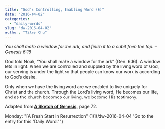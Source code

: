 ```yaml
---
title: "God’s Controlling, Enabling Word (6)"
date: "2016-04-02"
categories: 
  - "daily-words"
slug: "dw-2016-04-02"
author: "Titus Chu"
---
```


_You shall make a window for the ark, and finish it to a cubit from the top._ _– Genesis 6:16_

God told Noah, “You shall make a window for the ark” (Gen. 6:16). A window lets in light. When we are controlled and supplied by the living word of God, our serving is under the light so that people can know our work is according to God’s desire.

Only when we have the living word are we enabled to live uniquely for Christ and the church. Through the Lord’s living word, He becomes our life, and as the church becomes our living, we become His testimony.

Adapted from __[A Sketch of Genesis,](/book-gen-sketch/ "Go to the listing for this book.")__ page 72.

Monday: "[A Fresh Start in Resurrection" (1)](/dw-2016-04-04 "Go to the entry for this "Daily Word."")

